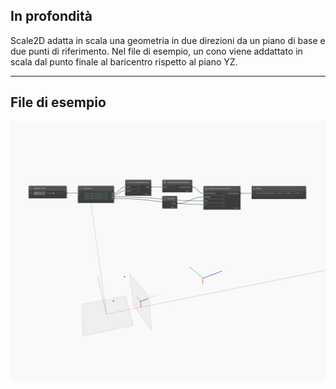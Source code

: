 ## In profondità
Scale2D adatta in scala una geometria in due direzioni da un piano di base e due punti di riferimento. Nel file di esempio, un cono viene addattato in scala dal punto finale al baricentro rispetto al piano YZ.
___
## File di esempio

![Scale2D](./Autodesk.DesignScript.Geometry.CoordinateSystem.Scale2D_img.jpg)

